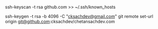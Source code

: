 ssh-keyscan -t rsa github.com >> ~/.ssh/known_hosts

ssh-keygen -t rsa -b 4096 -C "cksachdev@gmail.com"
git remote set-url origin git@github.com:cksachdev/chetansachdev.com

